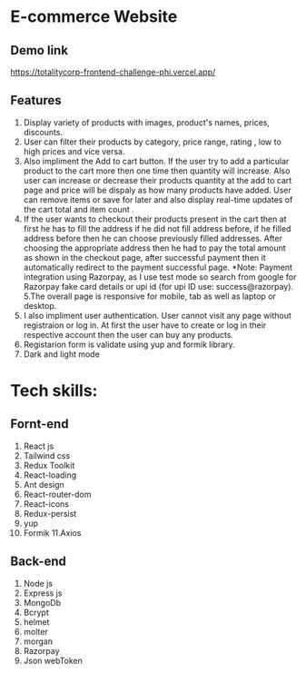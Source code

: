 # E-commerce Website


## Demo link
https://totalitycorp-frontend-challenge-phi.vercel.app/

## Features
1. Display variety of products with images, product's names, prices, discounts.
2. User can filter their products by category, price range, rating , low to high prices and vice versa.
3. Also impliment the Add to cart button. If the user try to add a particular product to the cart more then one time then quantity will increase. Also user can increase or decrease their products quantity at the add to cart page and price will be dispaly as how many products have added. User can remove items or save for later and also display real-time updates of the cart total and item count .
4. If the user wants to checkout their products present in the cart then at first he has to fill the address if he did not fill address before, if he filled address before then he can choose previously filled addresses. After choosing the appropriate address then he had to pay the total amount as shown in the checkout page, after successful payment then it automatically redirect to the payment successful page.
*Note: Payment integration using Razorpay, as I use test mode so search from google for Razorpay fake card details or upi id (for upi ID use: success@razorpay).
5.The overall page is responsive for mobile, tab as well as laptop or desktop.
6. I also impliment user authentication. User cannot visit any page without registraion or log in. At first the user have to create or log in their respective account then the user can buy any products.
5. Registarion form is validate using yup and formik library.
6. Dark and light mode


# Tech skills:
## Fornt-end
1. React js
2. Tailwind css
3. Redux Toolkit
4. React-loading
5. Ant design
6. React-router-dom
7. React-icons 
8. Redux-persist
9. yup
10. Formik
11.Axios

## Back-end
1. Node js
2. Express js
3. MongoDb
4. Bcrypt
5. helmet
6. molter
7. morgan
8. Razorpay
9. Json webToken
